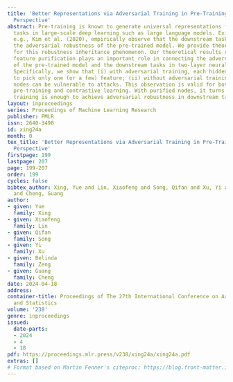 ```yaml
---
title: 'Better Representations via Adversarial Training in Pre-Training: A Theoretical
  Perspective'
abstract: Pre-training is known to generate universal representations for downstream
  tasks in large-scale deep learning such as large language models. Existing literature,
  e.g., Kim et al. (2020), empirically observe that the downstream tasks can inherit
  the adversarial robustness of the pre-trained model. We provide theoretical justifications
  for this robustness inheritance phenomenon. Our theoretical results reveal that
  feature purification plays an important role in connecting the adversarial robustness
  of the pre-trained model and the downstream tasks in two-layer neural networks.
  Specifically, we show that (i) with adversarial training, each hidden node tends
  to pick only one (or a few) feature; (ii) without adversarial training, the hidden
  nodes can be vulnerable to attacks. This observation is valid for both supervised
  pre-training and contrastive learning. With purified nodes, it turns out that clean
  training is enough to achieve adversarial robustness in downstream tasks.
layout: inproceedings
series: Proceedings of Machine Learning Research
publisher: PMLR
issn: 2640-3498
id: xing24a
month: 0
tex_title: 'Better Representations via Adversarial Training in Pre-Training: A Theoretical
  Perspective'
firstpage: 199
lastpage: 207
page: 199-207
order: 199
cycles: false
bibtex_author: Xing, Yue and Lin, Xiaofeng and Song, Qifan and Xu, Yi and Zeng, Belinda
  and Cheng, Guang
author:
- given: Yue
  family: Xing
- given: Xiaofeng
  family: Lin
- given: Qifan
  family: Song
- given: Yi
  family: Xu
- given: Belinda
  family: Zeng
- given: Guang
  family: Cheng
date: 2024-04-18
address:
container-title: Proceedings of The 27th International Conference on Artificial Intelligence
  and Statistics
volume: '238'
genre: inproceedings
issued:
  date-parts:
  - 2024
  - 4
  - 18
pdf: https://proceedings.mlr.press/v238/xing24a/xing24a.pdf
extras: []
# Format based on Martin Fenner's citeproc: https://blog.front-matter.io/posts/citeproc-yaml-for-bibliographies/
---
```

